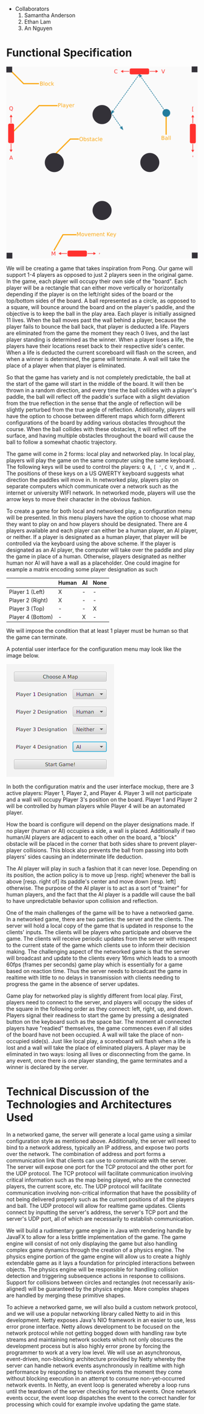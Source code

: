 * Collaborators
  1. Samantha Anderson
  2. Ethan Lam
  3. An Nguyen

# Functional Specification

![board-annotation](document_assets/board_annotation.png)

We will be creating a game that takes inspiration from Pong. Our game will support 1-4 players as opposed to just 2 players seen in the original game. In the game, each player will occupy their own side of the "board". Each player will be a rectangle that can either move vertically or horizontally depending if the player is on the left/right sides of the board or the top/bottom sides of the board. A ball represented as a circle, as opposed to a square, will bounce around the board and on the player's paddle, and the objective is to keep the ball in the play area. Each player is initially assigned 11 lives. When the ball moves past the wall behind a player, because the player fails to bounce the ball back, that player is deducted a life. Players are eliminated from the game the moment they reach 0 lives, and the last player standing is determined as the winner. When a player loses a life, the players have their locations reset back to their respective side's center. When a life is deducted the current scoreboard will flash on the screen, and when a winner is determined, the game will terminate. A wall will take the place of a player when that player is eliminated.

So that the game has variety and is not completely predictable, the ball at the start of the game will start in the middle of the board. It will then be thrown in a random direction, and every time the ball collides with a player's paddle, the ball will reflect off the paddle's surface with a slight deviation from the true reflection in the sense that the angle of reflection will be slightly perturbed from the true angle of reflection. Additionally, players will have the option to choose between different maps which form different configurations of the board by adding various obstacles throughout the course. When the ball collides with these obstacles, it will reflect off the surface, and having multiple obstacles throughout the board will cause the ball to follow a somewhat chaotic trajectory. 

The game will come in 2 forms: local play and networked play. In local play, players will play the game on the same computer using the same keyboard. The following keys will be used to control the players: `Q A`, `[ '`, `C V`, and `M ,`. The positions of these keys on a US QWERTY keyboard suggests what direction the paddles will move in. In networked play, players play on separate computers which communicate over a network such as the internet or university WIFI network. In networked mode, players will use the arrow keys to move their character in the obvious fashion. 

To create a game for both local and networked play, a configuration menu will be presented. In this menu players have the option to choose what map they want to play on and how players should be designated. There are 4 players available and each player can either be a human player, an AI player, or neither. If a player is designated as a human player, that player will be controlled via the keyboard using the above scheme. If the player is designated as an AI player, the computer will take over the paddle and play the game in place of a human. Otherwise, players designated as neither human nor AI will have a wall as a placeholder. One could imagine for example a matrix encoding some player designation as such

|    | Human | AI | None |
|--- | ----- | --- | ---- |
| Player 1 (Left) |X|-|-|
| Player 2 (Right) |X|-|-|
| Player 3 (Top) |-|-|X|
| Player 4 (Bottom) |-|X|-|

We will impose the condition that at least 1 player must be human so that the game can terminate.

A potential user interface for the configuration menu may look like the image below.

![menu-config-mockup](document_assets/local_game_ui_mockup.png)

In both the configuration matrix and the user interface mockup, there are 3 active players: Player 1, Player 2, and Player 4. Player 3 will not participate and a wall will occupy Player 3's position on the board. Player 1 and Player 2 will be controlled by human players while Player 4 will be an automated player.

How the board is configure will depend on the player designations made. If no player (human or AI) occupies a side, a wall is placed. Additionally if two human/AI players are adjacent to each other on the board, a "block" obstacle will be placed in the corner that both sides share to prevent player-player collisions. This block also prevents the ball from passing into both players' sides causing an indeterminate life deduction. 

The AI player will play in such a fashion that it can never lose. Depending on its position, the action policy is to move up [resp. right] whenever the ball is above [resp. right of] its paddle's center and move down [resp. left] otherwise. The purpose of the AI player is to act as a sort of "trainer" for human players, and the fact that the AI player is a paddle will cause the ball to have unpredictable behavior upon collision and reflection. 

One of the main challenges of the game will be to have a networked game. In a networked game, there are two parties: the server and the clients. The server will hold a local copy of the game that is updated in response to the clients' inputs. The clients will be players who participate and observe the game. The clients will receive periodic updates from the server with respect to the current state of the game which clients use to inform their decision making. The challenging aspect of the networked game is that the server will broadcast and update to the clients every 16ms which leads to a smooth 60fps (frames per seconds) game play which is essentially for a game based on reaction time. Thus the server needs to broadcast the game in realtime with little to no delays in transmission with clients needing to progress the game in the absence of server updates.

Game play for networked play is slightly different from local play. First, players need to connect to the server, and players will occupy the sides of the square in the following order as they connect: left, right, up, and down. Players signal their readiness to start the game by pressing a designated button on the keyboard such as the space bar. The moment all connected players have "readied" themselves, the game commences even if all sides of the board have not been occupied. A wall will take the place of non-occupied side(s). Just like local play, a scoreboard will flash when a life is lost and a wall will take the place of eliminated players. A player may be eliminated in two ways: losing all lives or disconnecting from the game. In any event, once there is one player standing, the game terminates and a winner is declared by the server. 

# Technical Discussion of the Technologies and Architectures Used

In a networked game, the server will generate a local game using a similar configuration style as mentioned above. Additionally, the server will need to bind to a network address, typically an IP address, and expose two ports over the network. The combination of address and port forms a communication link that clients can use to communicate with the server. The server will expose one port for the TCP protocol and the other port for the UDP protocol. The TCP protocol will facilitate communication involving critical information such as the map being played, who are the connected players, the current score, etc. The UDP protocol will facilitate communication involving non-critical information that have the possibility of not being delivered properly such as the current positions of all the players and ball. The UDP protocol will allow for realtime game updates. Clients connect by inputting the server's address, the server's TCP port and the server's UDP port, all of which are necessarily to establish communication. 

We will build a rudimentary game engine in Java with rendering handle by JavaFX to allow for a less brittle implementation of the game. The game engine will consist of not only displaying the game but also handling complex game dynamics through the creation of a physics engine. The physics engine portion of the game engine will allow us to create a highly extendable game as it lays a foundation for principled interactions between objects. The physics engine will be responsible for handling collision detection and triggering subsequence actions in response to collisions. Support for collisions between circles and rectangles (not necessarily axis-aligned) will be guaranteed by the physics engine. More complex shapes are handled by merging these primitive shapes.

To achieve a networked game, we will also build a custom network protocol, and we will use a popular networking library called Netty to aid in this development. Netty exposes Java's NIO framework in an easier to use, less error prone interface. Netty allows development to be focused on the network protocol while not getting bogged down with handling raw byte streams and maintaining network sockets which not only obscures the development process but is also highly error prone by forcing the programmer to work at a very low level. We will use an asynchronous, event-driven, non-blocking architecture provided by Netty whereby the server can handle network events asynchronously in realtime with high performance by responding to network events the moment they come without blocking execution in an attempt to consume non-yet-occurred network events. In Netty, an event loop is generated whereby a loop runs until the teardown of the server checking for network events. Once network events occur, the event loop dispatches the event to the correct handler for processing which could for example involve updating the game state.  